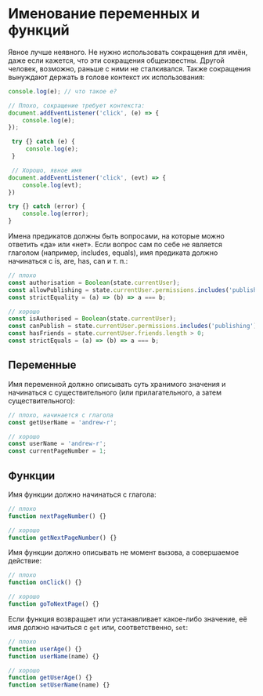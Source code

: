 # Именование переменных и функций

Явное лучше неявного. Не нужно использовать сокращения для имён, даже если кажется, что эти сокращения общеизвестны. Другой человек, возможно, раньше с ними не сталкивался. Также сокращения вынуждают держать в голове контекст их использования:

```javascript
console.log(e); // что такое e?

// Плохо, сокращение требует контекста:
document.addEventListener('click', (e) => {
	console.log(e);
});

 try {} catch (e) {
	 console.log(e);
 }

 // Хорошо, явное имя
document.addEventListener('click', (evt) => {
	console.log(evt);
})

try {} catch (error) {
	console.log(error);
}
```

Имена предикатов должны быть вопросами, на которые можно ответить «да» или «нет». Если вопрос сам по себе не является глаголом (например, includes, equals), имя предиката должно начинаться с is, are, has, can и т. п.:

```javascript
// плохо
const authorisation = Boolean(state.currentUser);
const allowPublishing = state.currentUser.permissions.includes('publishing');
const strictEquality = (a) => (b) => a === b;

// хорошо
const isAuthorised = Boolean(state.currentUser);
const canPublish = state.currentUser.permissions.includes('publishing');
const hasFriends = state.currentUser.friends.length > 0;
const strictEquals = (a) => (b) => a === b;
```

## Переменные

Имя переменной должно описывать суть хранимого значения и начинаться с существительного (или прилагательного, а затем существительного):

```javascript
// плохо, начинается с глагола
const getUserName = 'andrew-r';

// хорошо
const userName = 'andrew-r';
const currentPageNumber = 1;
```

## Функции

Имя функции должно начинаться с глагола:

```javascript
// плохо
function nextPageNumber() {}

// хорошо
function getNextPageNumber() {}
```

Имя функции должно описывать не момент вызова, а совершаемое действие:

```javascript
// плохо
function onClick() {}

// хорошо
function goToNextPage() {}
```

Если функция возвращает или устанавливает какое-либо значение, её имя должно начиться с `get` или, соответственно, `set`:

```javascript
// плохо
function userAge() {}
function userName(name) {}

// хорошо
function getUserAge() {}
function setUserName(name) {}
```

